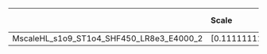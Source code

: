 |                                          | Scale                | Scale Tensor   | Learning Rate   | Best PSNR            | Best SSIM            |
|:-----------------------------------------|:---------------------|:---------------|:----------------|:---------------------|:---------------------|
| MscaleHL_s1o9_ST1o4_SHF450_LR8e3_E4000_2 | [0.1111111111111111] | [None]         | [0.008]         | [29.041121006011963] | [0.8950991947923627] |